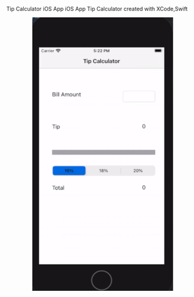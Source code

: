 Tip Calculator iOS App
iOS App Tip Calculator created with XCode,Swift

<p align="center">
  <img width="369" height="716" src="prework.gif">
</p>
